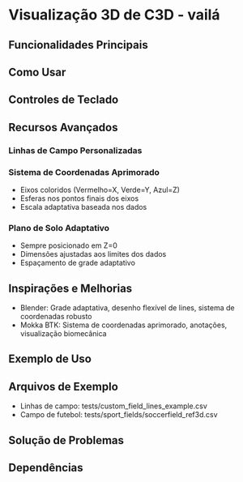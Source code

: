 # Visualização 3D de C3D - vailá

## Funcionalidades Principais

## Como Usar

## Controles de Teclado

## Recursos Avançados

### Linhas de Campo Personalizadas

### Sistema de Coordenadas Aprimorado

- Eixos coloridos (Vermelho=X, Verde=Y, Azul=Z)
- Esferas nos pontos finais dos eixos
- Escala adaptativa baseada nos dados

### Plano de Solo Adaptativo

- Sempre posicionado em Z=0
- Dimensões ajustadas aos limites dos dados
- Espaçamento de grade adaptativo

## Inspirações e Melhorias

- Blender: Grade adaptativa, desenho flexível de lines, sistema de coordenadas robusto
- Mokka BTK: Sistema de coordenadas aprimorado, anotações, visualização biomecânica

## Exemplo de Uso

## Arquivos de Exemplo

- Linhas de campo: tests/custom_field_lines_example.csv
- Campo de futebol: tests/sport_fields/soccerfield_ref3d.csv

## Solução de Problemas

## Dependências

